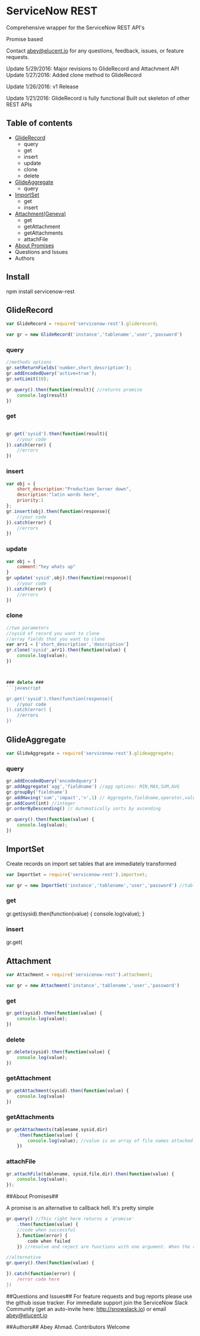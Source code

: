 ServiceNow REST
===============
Comprehensive wrapper for the ServiceNow REST API's

Promise based

Contact abey@elucent.io for any questions, feedback, issues, or feature requests.

Update 5/29/2016:
Major revisions to GlideRecord and Attachment API
Update 1/27/2016:
Added clone method to GlideRecord


Update 1/26/2016:
v1 Release


Update 1/21/2016:
GlideRecord is fully functional
Built out skeleton of other REST APIs



## Table of contents ##
- [GlideRecord](#gliderecord)
  - query
  - get
  - insert
  - update
  - clone
  - delete
- [GlideAggregate](#glideaggregate)
  - query
- [ImportSet](#importset)
  - get
  - insert
- [Attachment(Geneva)](#attachment)
  - get
  - getAttachment
  - getAttachments
  - attachFile
- [About Promises](#aboutpromises)
- Questions and Issues
- Authors



## Install ##

npm install servicenow-rest

## GlideRecord ##
```javascript
var GlideRecord = require('servicenow-rest').gliderecord;

var gr = new GlideRecord('instance','tablename','user','password')
```

### query ###
```javascript
//methods options
gr.setReturnFields('number,short_description');
gr.addEncodedQuery('active=true');
gr.setLimit(10);

gr.query().then(function(result){ //returns promise
	console.log(result)
})
```
### get ###
```javascript

gr.get('sysid').then(function(result){
	//your code
}).catch(error) {
	//errors
})
```
### insert ###
```javascript
var obj = {
	short_description:"Production Server down",
	description:"latin words here",
	priority:1
};
gr.insert(obj).then(function(response){
	//your code
}).catch(error) {
	//errors
})
```
### update ###
```javascript
var obj = {
	comment:"hey whats up"
}
gr.update('sysid',obj).then(function(response){
	//your code
}).catch(error) {
	//errors
})
```
### clone ###
```javascript
//two parameters
//sysid of record you want to clone
//array fields that you want to clone
var arr1 = ['short_description','description']
gr.clone('sysid',arr1).then(function(value) {
	console.log(value);
})



### delete ###
```javascript

gr.get('sysid').then(function(response){
	//your code
}).catch(error) {
	//errors
})
```

## GlideAggregate ##
```javascript
var GlideAggregate = require('servicenow-rest').glideaggregate;
```
### query ###
```javascript
gr.addEncodedQuery('encodedquery')
gr.addAggregate('agg','fieldname') //agg options: MIN,MAX,SUM,AVG
gr.groupBy('fieldname')
gr.addHaving('sum','impact','>',1) // Aggregate,fieldname,operator,value
gr.addCount(int) //integer
gr.orderByDescending() // Automatically sorts by ascending

gr.query().then(function(value) {
	console.log(value);
})
```
## ImportSet ##

Create records on import set tables that are immediately transformed

```javascript
var ImportSet = require('servicenow-rest').importset;

var gr = new ImportSet('instance','tablename','user','password') //tablename should be the import table here
```
### get ###

gr.get(sysid).then(function(value) {
    console.log(value);
}
### insert ###
gr.get(



## Attachment ##
```javascript
var Attachment = require('servicenow-rest').attachment;

var gr = new Attachment('instance','tablename','user','password')
```
### get ###
```javascript
gr.get(sysid).then(function(value) {
	console.log(value);
})
```
### delete ###
```javascript
gr.delete(sysid).then(function(value) {
	console.log(value);
})
```
### getAttachment ###
```javascript
gr.getAttachment(sysid).then(function(value) {
	console.log(value)
})
```
### getAttachments ###
```javascript
gr.getAttachments(tablename,sysid,dir)
    .then(function(value) {
        console.log(value); //value is an array of file names attached
    })
```
### attachFile ###
```javascript
gr.attachFile(tablename, sysid,file,dir).then(function(value) {
    console.log(value);
});
```





##About Promises##

A promise is an alternative to callback hell. It's pretty simple

```javascript
gr.query() //This right here returns a 'promise'
	.then(function(value) {
	//code when successful
	},function(error) {
		code when failed
	}) //resolve and reject are functions with one argument. When the request succeeds, the resolve function is called. When it fails, the reject function is called

//alternative
gr.query().then(function(value) {

}).catch(function(error) {
	/error code here
})
```
##Questions and Issues##
For feature requests and bug reports please use the github issue tracker. For immediate support join the ServiceNow Slack Community (get an auto-invite here: http://snowslack.io) or email abey@elucent.io

##Authors##
Abey Ahmad.
Contributors Welcome



<!-- ## IdentifyReconcile ##
```javascript
var IdentifyReconcile = require('servicenow-rest').idreconcile;

var gr = new IdentifyReconcile('instance','tablename','user','password')
```
```
###insert###
```javascript

```

## RoleInheritance ##
```javascript
var RoleInheritance = require('servicenow-rest').userrole

var gr = new RoleInheritance('instance','tablename','user','password')
```

###get###
```javascript -->
